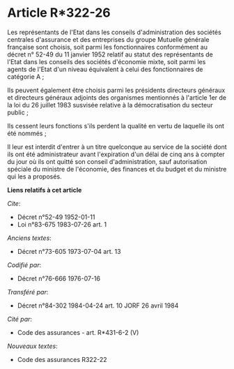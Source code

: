 # Article R*322-26

Les représentants de l'Etat dans les conseils d'administration des sociétés centrales d'assurance et des entreprises du
groupe Mutuelle générale française sont choisis, soit parmi les fonctionnaires conformément au décret n° 52-49 du 11 janvier
1952 relatif au statut des représentants de l'Etat dans les conseils des sociétés d'économie mixte, soit parmi les agents de
l'Etat d'un niveau équivalent à celui des fonctionnaires de catégorie A ;

Ils peuvent également être choisis parmi les présidents directeurs généraux et directeurs généraux adjoints des organismes
mentionnés à l'article 1er de la loi du 26 juillet 1983 susvisée relative à la démocratisation du secteur public ;

Ils cessent leurs fonctions s'ils perdent la qualité en vertu de laquelle ils ont été nommés ;

Il leur est interdit d'entrer à un titre quelconque au service de la société dont ils ont été administrateur avant
l'expiration d'un délai de cinq ans à compter du jour où ils ont quitté son conseil d'administration, sauf autorisation
spéciale du ministre de l'économie, des finances et du budget et du ministre qui les a proposés.

**Liens relatifs à cet article**

_Cite_:

  - Décret n°52-49 1952-01-11
  - Loi n°83-675 1983-07-26 art. 1

_Anciens textes_:

  - Décret n°73-605 1973-07-04 art. 13

_Codifié par_:

  - Décret n°76-666 1976-07-16

_Transféré par_:

  - Décret n°84-302 1984-04-24 art. 10 JORF 26 avril 1984

_Cité par_:

  - Code des assurances - art. R*431-6-2 (V)

_Nouveaux textes_:

  - Code des assurances R322-22
